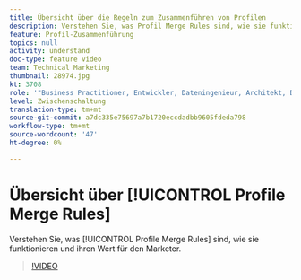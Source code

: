 ```yaml
---
title: Übersicht über die Regeln zum Zusammenführen von Profilen
description: Verstehen Sie, was Profil Merge Rules sind, wie sie funktionieren und welchen Wert sie für den Marketingexperten haben.
feature: Profil-Zusammenführung
topics: null
activity: understand
doc-type: feature video
team: Technical Marketing
thumbnail: 28974.jpg
kt: 3708
role: '"Business Practitioner, Entwickler, Dateningenieur, Architekt, Data Architect, Administrator, Leader"'
level: Zwischenschaltung
translation-type: tm+mt
source-git-commit: a7dc335e75697a7b1720eccdadbb9605fdeda798
workflow-type: tm+mt
source-wordcount: '47'
ht-degree: 0%

---
```



# Übersicht über [!UICONTROL Profile Merge Rules]

Verstehen Sie, was [!UICONTROL Profile Merge Rules] sind, wie sie funktionieren und ihren Wert für den Marketer.

>[!VIDEO](https://video.tv.adobe.com/v/28974/?quality=12)
